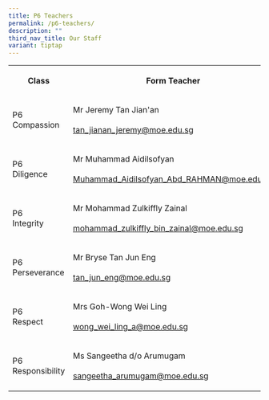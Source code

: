 ```yaml
---
title: P6 Teachers
permalink: /p6-teachers/
description: ""
third_nav_title: Our Staff
variant: tiptap
---
```

<table><tbody><tr><th rowspan="1" colspan="1"><p><strong>Class</strong></p></th><th rowspan="1" colspan="1"><p><strong>Form Teacher</strong></p></th><th rowspan="1" colspan="1"><p><strong>Co-Form Teacher</strong></p></th></tr><tr><td rowspan="1" colspan="1"><p>P6 <br>Compassion</p></td><td rowspan="1" colspan="1"><p>Mr Jeremy Tan Jian'an<br><br><a href="mailto:tan_jianan_jeremy@moe.edu.sg" rel="noopener noreferrer nofollow" target="_blank">tan_jianan_jeremy@moe.edu.sg</a></p></td><td rowspan="1" colspan="1"><p>Mrs Chia-Tjen Sak Tju Cindy<br><br><a href="mailto:chia-_tjen_sak_tju@schools.gov.sg" rel="noopener noreferrer nofollow" target="_blank">chia-_tjen_sak_tju@schools.gov.sg</a></p></td></tr><tr><td rowspan="1" colspan="1"><p>P6<br>Diligence</p></td><td rowspan="1" colspan="1"><p>Mr Muhammad Aidilsofyan<br><br><a href="mailto:Muhammad_Aidilsofyan_Abd_RAHMAN@moe.edu.sg" rel="noopener noreferrer nofollow" target="_blank">Muhammad_Aidilsofyan_Abd_RAHMAN@moe.edu.sg</a></p></td><td rowspan="1" colspan="1"><p>Ms Eng Cui Shan<br><br><a href="mailto:eng_cui_shan@moe.edu.sg" rel="noopener noreferrer nofollow" target="_blank">eng_cui_shan@moe.edu.sg</a></p></td></tr><tr><td rowspan="1" colspan="1"><p>P6<br>Integrity</p></td><td rowspan="1" colspan="1"><p>Mr Mohammad Zulkiffly Zainal<br><br><a href="mailto:mohammad_zulkiffly_bin_zainal@moe.edu.sg" rel="noopener noreferrer nofollow" target="_blank">mohammad_zulkiffly_bin_zainal@moe.edu.sg</a></p></td><td rowspan="1" colspan="1"><p>Mdm Wang Jiajia<br><br><a href="mailto:wang_jiajia_a@moe.edu.sg" rel="noopener noreferrer nofollow" target="_blank">wang_jiajia_a@moe.edu.sg</a></p></td></tr><tr><td rowspan="1" colspan="1"><p>P6<br>Perseverance</p></td><td rowspan="1" colspan="1"><p>Mr Bryse Tan Jun Eng<br><br><a href="mailto:tan_jun_eng@moe.edu.sg" rel="noopener noreferrer nofollow" target="_blank">tan_jun_eng@moe.edu.sg</a></p></td><td rowspan="1" colspan="1"><p>Mdm Ng Li Yen<br><br><a href="mailto:ng_li_yen@moe.edu.sg" rel="noopener noreferrer nofollow" target="_blank">ng_li_yen@moe.edu.sg</a></p></td></tr><tr><td rowspan="1" colspan="1"><p>P6<br>Respect</p></td><td rowspan="1" colspan="1"><p>Mrs Goh-Wong Wei Ling<br><br><a href="mailto:wong_wei_ling_a@moe.edu.sg" rel="noopener noreferrer nofollow" target="_blank">wong_wei_ling_a@moe.edu.sg</a></p></td><td rowspan="1" colspan="1"><p>Mr Namdi Bin Salleh<br><br><a href="mailto:namdi_b_salleh@edu.edu.sg" rel="noopener noreferrer nofollow" target="_blank">namdi_b_salleh@edu.edu.sg</a></p></td></tr><tr><td rowspan="1" colspan="1"><p>P6 <br>Responsibility</p></td><td rowspan="1" colspan="1"><p>Ms Sangeetha d/o Arumugam<br><br><a href="mailto:sangeetha_arumugam@moe.edu.sg" rel="noopener noreferrer nofollow" target="_blank">sangeetha_arumugam@moe.edu.sg</a></p></td><td rowspan="1" colspan="1"><p>Mr Velllasamy Rasandran<br></p><p><a href="mailto:vellasamy_rasandran_a@moe.edu.sg" rel="noopener noreferrer nofollow" target="_blank">vellasamy_rasandran_a@moe.edu.sg</a></p></td></tr></tbody></table><p></p>